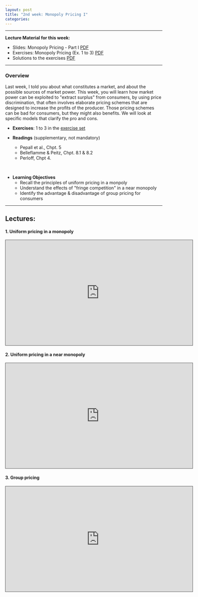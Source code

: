 ```yaml
---
layout: post
title: "2nd week: Monopoly Pricing I"
categories: 
---
```



---
**Lecture Material for this week:** 

 
- Slides: Monopoly Pricing - Part I [PDF](https://drive.google.com/uc?export=download&id=1lz0arnrdjyPgNB9dsqSneRjKB1VGy4VL) 
- Exercises: Monopoly Pricing (Ex. 1 to 3)  [PDF](https://drive.google.com/uc?export=download&id=1teYrPqMMTB_fvxWQr_9j_E2DR9QAEB8P)
 - Solutions to the exercises [PDF](https://drive.google.com/file/d/13IB6iMtSnq6s0XkStp1eyb0UmuVDAaE5/view?usp=sharing)

---
### Overview
Last week, I told you about what constitutes a market, and about the possible sources of market power. This week, you will learn how market power can be exploited to &quot;extract surplus&quot; from consumers, by using price discrimination, that often involves elaborate pricing schemes that are designed to increase the profits of the producer. Those pricing schemes can be bad for consumers, but they might also benefits. We will look at specific models that clarify the pro and cons.

- **Exercises**:  1 to 3 in the [exercise set](https://drive.google.com/uc?export=download&id=1teYrPqMMTB_fvxWQr_9j_E2DR9QAEB8P) 

- **Readings** (supplementary, not mandatory)
  - Pepall et al., Chpt. 5
  - Belleflamme &amp; Peitz, Chpt. 8.1 &amp; 8.2
  - Perloff, Chpt 4.  
<br>

- **Learning Objectives**
  - Recall the principles of uniform pricing in a monpoly
  - Understand the effects of &quot;fringe competition&quot; in a near monopoly
  - Identify the advantage &amp; disadvantage of group pricing for consumers

--- 
## Lectures: 

#### 1. Uniform pricing in a monopoly
<p><iframe width="600" height="338" style="border: 1px solid #464646;" src="https://york.cloud.panopto.eu/Panopto/Pages/Embed.aspx?id=91599310-ee43-486e-be01-ac4f00792f01&amp;autoplay=false&amp;offerviewer=false&amp;showtitle=false&amp;showbrand=false&amp;start=0&amp;interactivity=all" allowfullscreen="allowfullscreen" allow="autoplay"></iframe></p>

#### 2. Uniform pricing in a near monopoly
<p><iframe width="600" height="338" style="border: 1px solid #464646;" src="https://york.cloud.panopto.eu/Panopto/Pages/Embed.aspx?id=0fb7802f-ad9e-4216-844f-ac4e0132fd25&amp;autoplay=false&amp;offerviewer=false&amp;showtitle=false&amp;showbrand=false&amp;start=0&amp;interactivity=all" allowfullscreen="allowfullscreen" allow="autoplay"></iframe></p>
<p></p>

#### 3. Group pricing

<p><iframe width="600" height="338" style="border: 1px solid #464646;" src="https://york.cloud.panopto.eu/Panopto/Pages/Embed.aspx?id=f4b54294-8db4-4072-b6fe-ac51015864e6&amp;autoplay=false&amp;offerviewer=false&amp;showtitle=false&amp;showbrand=false&amp;start=0&amp;interactivity=all" allowfullscreen="allowfullscreen" allow="autoplay"></iframe></p>